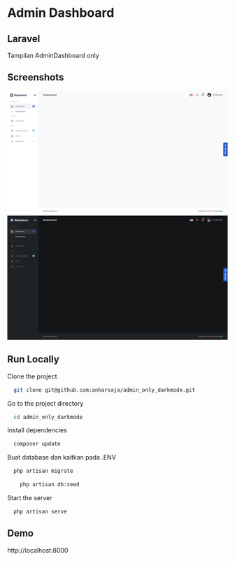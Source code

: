 
# Admin Dashboard
## Laravel

Tampilan AdminDashboard only 


## Screenshots

![App Screenshot](https://github.com/anharsaja/admin_only_darkmode/blob/main/public/img/screenshot_1.png)
![App Screenshot](https://github.com/anharsaja/admin_only_darkmode/blob/main/public/img/screenshot_2.png)


## Run Locally

Clone the project

```bash
  git clone git@github.com:anharsaja/admin_only_darkmode.git
```

Go to the project directory

```bash
  cd admin_only_darkmode
```

Install dependencies
```bash
  composer update
```

Buat database dan kaitkan pada .ENV
```SQL
  php artisan migrate
```
```bash
    php artisan db:seed
```

Start the server

```bash
  php artisan serve
```

## Demo

http://localhost:8000


